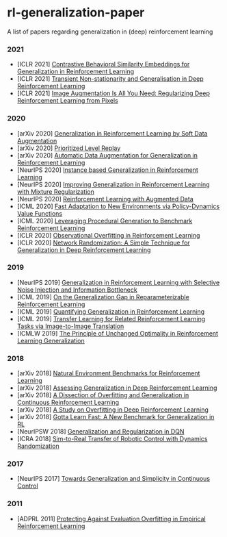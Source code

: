 # rl-generalization-paper
A list of papers regarding generalization in (deep) reinforcement learning

### 2021

* [ICLR 2021] [Contrastive Behavioral Similarity Embeddings for Generalization in Reinforcement Learning](https://arxiv.org/abs/2101.05265)
* [ICLR 2021] [Transient Non-stationarity and Generalisation in Deep Reinforcement Learning](https://arxiv.org/abs/2006.05826)
* [ICLR 2021] [Image Augmentation Is All You Need: Regularizing Deep Reinforcement Learning from Pixels](https://arxiv.org/abs/2004.13649)

### 2020
* [arXiv 2020] [Generalization in Reinforcement Learning by Soft Data Augmentation](https://arxiv.org/abs/2011.13389)
* [arXiv 2020] [Prioritized Level Replay](https://arxiv.org/abs/2010.03934)
* [arXiv 2020] [Automatic Data Augmentation for Generalization in Reinforcement Learning](https://arxiv.org/abs/2006.12862)
* [NeurIPS 2020] [Instance based Generalization in Reinforcement Learning](https://arxiv.org/abs/2011.01089)
* [NeurIPS 2020] [Improving Generalization in Reinforcement Learning with Mixture Regularization](https://arxiv.org/abs/2010.10814)
* [NeurIPS 2020] [Reinforcement Learning with Augmented Data](https://arxiv.org/abs/2004.14990)
* [ICML 2020] [Fast Adaptation to New Environments via Policy-Dynamics Value Functions](https://arxiv.org/abs/2007.02879)
* [ICML 2020] [Leveraging Procedural Generation to Benchmark Reinforcement Learning](https://arxiv.org/abs/1912.01588)
* [ICLR 2020] [Observational Overfitting in Reinforcement Learning](https://arxiv.org/abs/1912.02975)
* [ICLR 2020] [Network Randomization: A Simple Technique for Generalization in Deep Reinforcement Learning](https://arxiv.org/abs/1910.05396)

### 2019
* [NeurIPS 2019] [Generalization in Reinforcement Learning with Selective Noise Injection and Information Bottleneck](https://arxiv.org/abs/1910.12911)
* [ICML 2019] [On the Generalization Gap in Reparameterizable Reinforcement Learning](https://arxiv.org/abs/1905.12654)
* [ICML 2019] [Quantifying Generalization in Reinforcement Learning](https://arxiv.org/abs/1812.02341)
* [ICML 2019] [Transfer Learning for Related Reinforcement Learning Tasks via Image-to-Image Translation](https://arxiv.org/abs/1806.07377)
* [ICMLW 2019] [The Principle of Unchanged Optimality in Reinforcement Learning Generalization](https://arxiv.org/abs/1906.00336)

### 2018
* [arXiv 2018] [Natural Environment Benchmarks for Reinforcement Learning](https://arxiv.org/abs/1811.06032)
* [arXiv 2018] [Assessing Generalization in Deep Reinforcement Learning](https://arxiv.org/abs/1810.12282)
* [arXiv 2018] [A Dissection of Overfitting and Generalization in Continuous Reinforcement Learning](https://arxiv.org/abs/1806.07937)
* [arXiv 2018] [A Study on Overfitting in Deep Reinforcement Learning](https://arxiv.org/abs/1804.06893)
* [arXiv 2018] [Gotta Learn Fast: A New Benchmark for Generalization in RL](https://arxiv.org/abs/1804.03720)
* [NeurIPSW 2018] [Generalization and Regularization in DQN](https://arxiv.org/abs/1810.00123)
* [ICRA 2018] [Sim-to-Real Transfer of Robotic Control with Dynamics Randomization](https://arxiv.org/abs/1710.06537)

### 2017
* [NeurIPS 2017] [Towards Generalization and Simplicity in Continuous Control](https://arxiv.org/abs/1703.02660)

### 2011
* [ADPRL 2011] [Protecting Against Evaluation Overfitting in Empirical Reinforcement Learning](https://www.cs.utexas.edu/users/ai-lab/pubs/ADPRL11-shimon.pdf)
